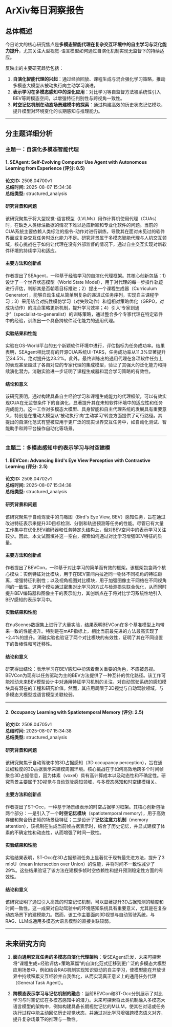 # ArXiv每日洞察报告

## 总体概述

今日论文的核心研究焦点是**多模态智能代理在复杂交互环境中的自主学习与泛化能力提升**，尤其关注大型视觉-语言模型如何通过自演化机制实现无监督下的持续适应。

反映出的主要研究趋势包括：  
1. **自演化智能代理的兴起**：通过经验回放、课程生成与混合强化学习策略，推动多模态大模型从被动执行向主动学习演进。  
2. **表示学习在多模态感知中的深化应用**：对比学习等自监督方法被系统性引入BEV等跨模态空间，以增强特征判别性与跨视角一致性。  
3. **时空记忆机制在动态场景建模中的探索**：通过构建高效的历史状态记忆模块，提升模型对环境变化的长期感知与推理能力。

---

## 分主题详细分析

### 主题一：自演化多模态智能代理

#### 1. SEAgent: Self-Evolving Computer Use Agent with Autonomous Learning from   Experience (评分: 8.5)

**论文ID:** 2508.04700v1  
**总结时间:** 2025-08-07 15:34:38  
**总结类型:** structured_analysis

#### 研究背景和问题
该研究聚焦于将大型视觉-语言模型（LVLMs）用作计算机使用代理（CUAs）时，在缺乏人类标注数据的情况下难以适应新颖和专业化软件的问题。当前的CUA系统主要依赖人类标注的指令-动作对进行训练，导致其在面对未见过的软件界面或复杂交互任务时泛化能力不足。研究背景属于多模态智能代理与人机交互领域，核心挑战在于如何让代理在没有外部监督的情况下，通过自主交互实现对新软件环境的持续学习和适应。

#### 主要方法和创新点
作者提出了SEAgent，一种基于经验学习的自演化代理框架。其核心创新包括：1）设计了一个世界状态模型（World State Model），用于对代理的每一步操作轨迹进行评估，判断其是否朝着目标推进；2）提出一个课程生成器（Curriculum Generator），能够自动生成从简单到复杂的递进式任务序列，实现自主课程学习；3）采用结合对抗性模仿学习（对失败动作）和组相对策略优化（GRPO，对成功动作）的混合策略更新机制，提升学习效率；4）引入‘专家到通才’（specialist-to-generalist）的训练策略，通过整合多个专家代理在特定软件中的经验，训练出一个具备跨软件泛化能力的通用代理。

#### 实验结果和性能
实验在OS-World平台的五个新颖软件环境中进行，评估指标为任务成功率。结果表明，SEAgent相比现有的开源CUA系统UI-TARS，任务成功率从11.3%显著提升至34.5%，绝对提升达23.2%。此外，最终训练出的通用代理在各项软件任务上的表现甚至超过了各自对应的专家代理的集成模型，验证了其强大的泛化能力和持续演化潜力。消融实验进一步证明了课程生成器和混合学习策略的有效性。

#### 结论和意义
该研究表明，通过构建具备自主经验学习和课程生成能力的代理框架，可以有效实现CUA在无监督条件下的自演化，显著提升其在未知软件环境中的适应性和任务完成能力。这一工作对多模态大模型、具身智能和自主代理系统的发展具有重要意义，特别是在推动大模型从‘被动执行’向‘主动学习’转变方面提供了可行路径。其提出的自演化范式有望被应用于更广泛的现实世界交互任务中，如自动化测试、智能助手和跨平台操作自动化等场景。

---

### 主题二：多模态感知中的表示学习与时空建模

#### 1. BEVCon: Advancing Bird's Eye View Perception with Contrastive Learning (评分: 2.5)

**论文ID:** 2508.04702v1  
**总结时间:** 2025-08-07 15:34:38  
**总结类型:** structured_analysis

#### 研究背景和问题
该研究聚焦于自动驾驶中的鸟瞰图（Bird's Eye View, BEV）感知任务，旨在通过改进特征表示来提升3D目标检测、分割和轨迹预测等任务的性能。尽管已有大量工作集中在优化BEV编码器和任务特定头结构上，但对BEV空间中的表示学习关注较少。因此，本文试图填补这一空白，探索如何通过对比学习增强BEV特征的质量。

#### 主要方法和创新点
作者提出了BEVCon，一种基于对比学习的简单而有效的框架。该框架包含两个核心模块：实例特征对比模块，用于在BEV空间内拉近同一物体不同视角的特征距离，增强特征判别性；以及视角视图对比模块，用于加强图像主干网络在不同视角间的一致性。这两个模块通过密集对比学习的方式与检测损失联合优化，从而同时提升BEV编码器和图像主干的表示能力，其创新点在于将对比学习系统性地引入BEV感知的表示学习中。

#### 实验结果和性能
在nuScenes数据集上进行了大量实验，结果表明BEVCon在多个基准模型上均带来一致的性能提升。特别是在mAP指标上，相比当前最先进的方法最高实现了+2.4%的提升。消融实验也验证了两个对比模块的有效性，证明了其在不同设置下的鲁棒性和可迁移性。

#### 结论和意义
研究得出结论：表示学习在BEV感知中扮演着至关重要的角色，不应被忽视。BEVCon为现有以任务驱动为主的BEV方法提供了一种互补的优化路径。该工作可能推动未来BEV模型设计中对通用特征学习机制的关注，对自动驾驶系统的感知模块具有潜在的工程和研究价值。然而，其应用局限于3D视觉与自动驾驶领域，与多模态大模型或语言模型关联较弱。

---

#### 2. Occupancy Learning with Spatiotemporal Memory (评分: 2.5)

**论文ID:** 2508.04705v1  
**总结时间:** 2025-08-07 15:34:38  
**总结类型:** structured_analysis

#### 研究背景和问题
该研究聚焦于自动驾驶中的3D占据感知（3D occupancy perception），旨在通过细粒度的3D占据表示来建模周围环境。核心挑战在于如何高效地跨多个时间帧聚合3D占据信息，因为体素（voxel）具有高计算成本以及动态性和不确定性。研究背景主要属于3D视觉与自动驾驶感知领域，与多模态感知和时空建模相关。

#### 主要方法和创新点
作者提出了ST-Occ，一种基于场景级表示的时空占据学习框架。其核心创新包括两个部分：一是引入了一个**时空记忆模块**（spatiotemporal memory），用于高效存储和聚合历史帧的场景级特征；二是设计了**记忆注意力机制**（memory attention），该机制在生成当前帧占据表示时，结合了历史记忆，并显式建模了体素的不确定性和动态性，从而增强了时间一致性。

#### 实验结果和性能
实验结果表明，ST-Occ在3D占据预测任务上显著优于现有最先进方法，提升了3 mIoU（mean Intersection over Union）的性能，并将时间不一致性减少了29%。这些结果验证了该方法在建模多帧时空依赖性和提升预测稳定性方面的有效性。

#### 结论和意义
该研究证明了通过引入高效的时空记忆机制，可以显著提升3D占据预测的精度和时间一致性。这一成果对自动驾驶中的环境感知系统具有重要意义，尤其是在复杂动态场景下的建模能力。然而，该工作主要面向3D视觉与自动驾驶系统，与RAG、LLM或通用多模态大语言模型的直接关联较弱。

---

## 未来研究方向

1. **面向通用交互任务的多模态自演化代理架构**：受SEAgent启发，未来可探索将“课程生成+经验评估+策略蒸馏”的自演化范式迁移到更广泛的多模态大模型应用场景中，例如结合RAG机制实现知识驱动的自主学习，使模型能在开放世界中持续积累交互经验并自我优化，从而实现真正意义上的通用任务代理（General Task Agent）。

2. **跨模态表示学习与记忆机制的融合**：当前BEVCon和ST-Occ分别展示了对比学习与时空记忆在多模态感知中的潜力。未来可探索将此类机制融入多模态大语言模型的架构中，例如构建具备长期视觉记忆的MLLM，使其在对话或任务执行过程中能主动回忆历史视觉状态，并通过对比学习增强跨模态语义对齐，提升复杂场景下的推理与一致性。